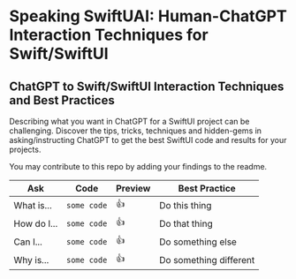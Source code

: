 # Speaking SwiftUAI: Human-ChatGPT Interaction Techniques for Swift/SwiftUI

## ChatGPT to Swift/SwiftUI Interaction Techniques and Best Practices 

Describing what you want in ChatGPT for a SwiftUI project can be challenging. Discover the tips, tricks, techniques and hidden-gems in asking/instructing ChatGPT to get the best SwiftUI code and results for your projects. 

You may contribute to this repo by adding your findings to the readme. 

| Ask        | Code       | Preview     | Best Practice  |
| -----------|------------|-------------|----------------|
| What is... | `some code`| 👍 | Do this thing   |
| How do I...| `some code`| 👍 | Do that thing   |
| Can I...   | `some code`| 👍 | Do something else   |
| Why is...  | `some code`| 👍 | Do something different  |

